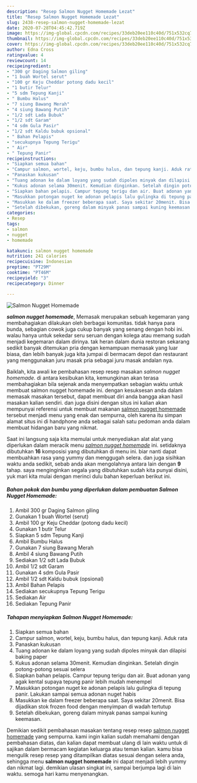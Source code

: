 ```yaml
---
description: "Resep Salmon Nugget Homemade Lezat"
title: "Resep Salmon Nugget Homemade Lezat"
slug: 2438-resep-salmon-nugget-homemade-lezat
date: 2020-07-28T04:45:42.719Z
image: https://img-global.cpcdn.com/recipes/33deb20ee110c40d/751x532cq70/salmon-nugget-homemade-foto-resep-utama.jpg
thumbnail: https://img-global.cpcdn.com/recipes/33deb20ee110c40d/751x532cq70/salmon-nugget-homemade-foto-resep-utama.jpg
cover: https://img-global.cpcdn.com/recipes/33deb20ee110c40d/751x532cq70/salmon-nugget-homemade-foto-resep-utama.jpg
author: Edna Cross
ratingvalue: 4
reviewcount: 14
recipeingredient:
- "300 gr Daging Salmon giling"
- "1 buah Wortel serut"
- "100 gr Keju Cheddar potong dadu kecil"
- "1 butir Telur"
- "5 sdm Tepung Kanji"
- " Bumbu Halus"
- "7 siung Bawang Merah"
- "4 siung Bawang Putih"
- "1/2 sdt Lada Bubuk"
- "1/2 sdt Garam"
- "4 sdm Gula Pasir"
- "1/2 sdt Kaldu bubuk opsional"
- " Bahan Pelapis"
- "secukupnya Tepung Terigu"
- " Air"
- " Tepung Panir"
recipeinstructions:
- "Siapkan semua bahan"
- "Campur salmon, wortel, keju, bumbu halus, dan tepung kanji. Aduk rata"
- "Panaskan kukusan"
- "Tuang adonan ke dalam loyang yang sudah dipoles minyak dan dilapisi baking paper"
- "Kukus adonan selama 30menit. Kemudian dinginkan. Setelah dingin potong-potong sesuai selera"
- "Siapkan bahan pelapis. Campur tepung terigu dan air. Buat adonan yang agak kental supaya tepung panir lebih mudah menempel"
- "Masukkan potongan nuget ke adonan pelapis lalu gulingka di tepung panir. Lakukan sampai semua adonan nuget habis"
- "Masukkan ke dalam freezer beberapa saat. Saya sekitar 20menit. Bisa dijadikan stok frozen food dengan menyimpan di wadah tertutup"
- "Setelah dibekukan, goreng dalam minyak panas sampai kuning keemasan."
categories:
- Resep
tags:
- salmon
- nugget
- homemade

katakunci: salmon nugget homemade 
nutrition: 241 calories
recipecuisine: Indonesian
preptime: "PT29M"
cooktime: "PT46M"
recipeyield: "3"
recipecategory: Dinner

---
```



![Salmon Nugget Homemade](https://img-global.cpcdn.com/recipes/33deb20ee110c40d/751x532cq70/salmon-nugget-homemade-foto-resep-utama.jpg)

<b><i>salmon nugget homemade</i></b>, Memasak merupakan sebuah kegemaran yang membahagiakan dilakukan oleh berbagai komunitas. tidak hanya para bunda, sebagian cowok juga cukup banyak yang senang dengan hobi ini. walau hanya untuk sekedar seru seruan dengan kolega atau memang sudah menjadi kegemaran dalam dirinya. tak heran dalam dunia restoran sekarang sedikit banyak ditemukan pria dengan kemampuan memasak yang luar biasa, dan lebih banyak juga kita jumpai di bermacam depot dan restaurant yang menggunakan juru masak pria sebagai juru masak andalan nya.

Baiklah, kita awali ke pembahasan resep resep masakan <i>salmon nugget homemade</i>. di antara kesibukan kita, kemungkinan akan terasa membahagiakan bila sejenak anda menyempatkan sebagian waktu untuk membuat salmon nugget homemade ini. dengan kesuksesan anda dalam memasak masakan tersebut, dapat membuat diri anda bangga akan hasil masakan kalian sendiri. dan juga disini dengan situs ini kalian akan mempunyai referensi untuk membuat makanan <u>salmon nugget homemade</u> tersebut menjadi menu yang enak dan sempurna, oleh karena itu simpan alamat situs ini di handphone anda sebagai salah satu pedoman anda dalam membuat hidangan baru yang nikmat.




Saat ini langsung saja kita memulai untuk menyediakan alat alat yang diperlukan dalam meracik menu <u><i>salmon nugget homemade</i></u> ini. setidaknya dibutuhkan <b>16</b> komposisi yang dibutuhkan di menu ini. biar nanti dapat membuahkan rasa yang yummy dan menggugah selera. dan juga sisihkan waktu anda sedikit, sebab anda akan mengolahnya antara lain dengan <b>9</b> tahap. saya menginginkan segala yang dibutuhkan sudah kita punyai disini, yuk mari kita mulai dengan merinci dulu bahan keperluan berikut ini.

<!--inarticleads1-->

##### Bahan pokok dan bumbu yang diperlukan dalam pembuatan Salmon Nugget Homemade:

1. Ambil 300 gr Daging Salmon giling
1. Gunakan 1 buah Wortel (serut)
1. Ambil 100 gr Keju Cheddar (potong dadu kecil)
1. Gunakan 1 butir Telur
1. Siapkan 5 sdm Tepung Kanji
1. Ambil  Bumbu Halus
1. Gunakan 7 siung Bawang Merah
1. Ambil 4 siung Bawang Putih
1. Sediakan 1/2 sdt Lada Bubuk
1. Ambil 1/2 sdt Garam
1. Gunakan 4 sdm Gula Pasir
1. Ambil 1/2 sdt Kaldu bubuk (opsional)
1. Ambil  Bahan Pelapis
1. Sediakan secukupnya Tepung Terigu
1. Sediakan  Air
1. Sediakan  Tepung Panir




<!--inarticleads2-->

##### Tahapan menyiapkan Salmon Nugget Homemade:

1. Siapkan semua bahan
1. Campur salmon, wortel, keju, bumbu halus, dan tepung kanji. Aduk rata
1. Panaskan kukusan
1. Tuang adonan ke dalam loyang yang sudah dipoles minyak dan dilapisi baking paper
1. Kukus adonan selama 30menit. Kemudian dinginkan. Setelah dingin potong-potong sesuai selera
1. Siapkan bahan pelapis. Campur tepung terigu dan air. Buat adonan yang agak kental supaya tepung panir lebih mudah menempel
1. Masukkan potongan nuget ke adonan pelapis lalu gulingka di tepung panir. Lakukan sampai semua adonan nuget habis
1. Masukkan ke dalam freezer beberapa saat. Saya sekitar 20menit. Bisa dijadikan stok frozen food dengan menyimpan di wadah tertutup
1. Setelah dibekukan, goreng dalam minyak panas sampai kuning keemasan.




Demikian sedikit pembahasan masakan tentang resep resep <u>salmon nugget homemade</u> yang sempurna. kami ingin kalian sudah memahami dengan pembahasan diatas, dan kalian dapat membuat ulang di lain waktu untuk di sajikan dalam bermacam kegiatan keluarga atau teman kalian. kamu bisa mengulik resep resep yang ditampilkan diatas sesuai dengan selera anda, sehingga menu <b>salmon nugget homemade</b> ini dapat menjadi lebih yummy dan nikmat lagi. demikian ulasan singkat ini, sampai berjumpa lagi di lain waktu. semoga hari kamu menyenangkan.
